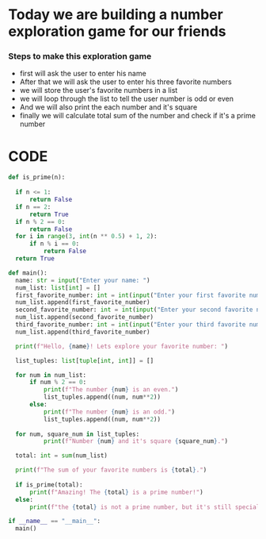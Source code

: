 # Today we are building a number exploration game for our friends

### Steps to make this exploration game
  * first will ask the user to enter his name
  * After that we will ask the user to enter his three favorite numbers
  * we will store the user's favorite numbers in a list
  * we will loop through the list to tell the user number is odd or even
  * And we will also print the each number and it's square
  * finally we will calculate total sum of the number and check if it's a prime number
# CODE 
  ```python
  def is_prime(n):
    
    if n <= 1:
        return False
    if n == 2:
        return True
    if n % 2 == 0:
        return False
    for i in range(3, int(n ** 0.5) + 1, 2):
        if n % i == 0:
            return False
    return True

def main():
    name: str = input("Enter your name: ")
    num_list: list[int] = []
    first_favorite_number: int = int(input("Enter your first favorite number: "))
    num_list.append(first_favorite_number)
    second_favorite_number: int = int(input("Enter your second favorite number: "))
    num_list.append(second_favorite_number)
    third_favorite_number: int = int(input("Enter your third favorite number: "))
    num_list.append(third_favorite_number)

    print(f"Hello, {name}! Lets explore your favorite number: ")

    list_tuples: list[tuple[int, int]] = []

    for num in num_list:
        if num % 2 == 0:
            print(f"The number {num} is an even.")
            list_tuples.append((num, num**2))
        else:
            print(f"The number {num} is an odd.")
            list_tuples.append((num, num**2))
        
    for num, square_num in list_tuples:
            print(f"Number {num} and it's square {square_num}.")

    total: int = sum(num_list)

    print(f"The sum of your favorite numbers is {total}.")
    
    if is_prime(total):
        print(f"Amazing! The {total} is a prime number!")
    else:
        print(f"the {total} is not a prime number, but it's still special!")

if __name__ == "__main__":
    main()

```
